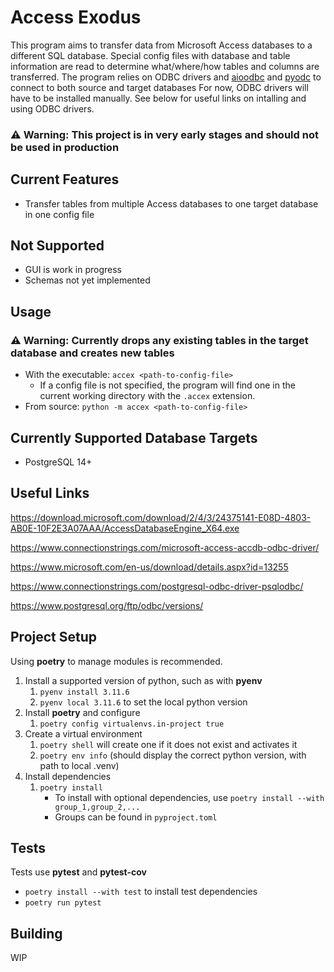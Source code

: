 # Access Exodus

This program aims to transfer data from Microsoft Access databases to a different SQL database.
Special config files with database and table information are read to determine what/where/how tables and columns are transferred.
The program relies on ODBC drivers and [aioodbc](https://github.com/aio-libs/aioodbc) and [pyodc](https://github.com/mkleehammer/pyodbc) to connect to both source and target databases
For now, ODBC drivers will have to be installed manually.
See below for useful links on intalling and using ODBC drivers.

### ⚠ Warning: This project is in very early stages and should not be used in production

## Current Features

- Transfer tables from multiple Access databases to one target database in one config file

## Not Supported

- GUI is work in progress
- Schemas not yet implemented

## Usage

### ⚠ Warning: Currently drops any existing tables in the target database and creates new tables

- With the executable: `accex <path-to-config-file>`
    - If a config file is not specified, the program will find one in the current working directory with the `.accex` extension.
- From source: `python -m accex <path-to-config-file>`

## Currently Supported Database Targets

- PostgreSQL 14+

## Useful Links

https://download.microsoft.com/download/2/4/3/24375141-E08D-4803-AB0E-10F2E3A07AAA/AccessDatabaseEngine_X64.exe

https://www.connectionstrings.com/microsoft-access-accdb-odbc-driver/

https://www.microsoft.com/en-us/download/details.aspx?id=13255

https://www.connectionstrings.com/postgresql-odbc-driver-psqlodbc/

https://www.postgresql.org/ftp/odbc/versions/

## Project Setup

Using **poetry** to manage modules is recommended.

1. Install a supported version of python, such as with **pyenv**
    1. `pyenv install 3.11.6`
    2. `pyenv local 3.11.6` to set the local python version
2. Install **poetry** and configure
    1. `poetry config virtualenvs.in-project true`
3. Create a virtual environment
    1. `poetry shell` will create one if it does not exist and activates it
    2. `poetry env info` (should display the correct python version, with path to local .venv)
4. Install dependencies
    1. `poetry install`
        - To install with optional dependencies, use `poetry install --with group_1,group_2,...`
        - Groups can be found in `pyproject.toml`

## Tests

Tests use **pytest** and **pytest-cov**

- `poetry install --with test` to install test dependencies
- `poetry run pytest`

## Building

WIP